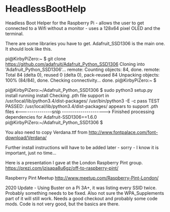# HeadlessBootHelp
Headless Boot Helper for the Raspberry Pi - allows the user to get connected to a Wifi without a monitor - uses a 128x64 pixel OLED and the terminal. 

There are some libraries you have to get.  Adafruit_SSD1306 is the main one.  It should look like this.

pi@KirbyPiZero:~ $ git clone https://github.com/adafruit/Adafruit_Python_SSD1306
Cloning into 'Adafruit_Python_SSD1306'...
remote: Counting objects: 84, done.
remote: Total 84 (delta 0), reused 0 (delta 0), pack-reused 84
Unpacking objects: 100% (84/84), done.
Checking connectivity... done.
pi@KirbyPiZero:~ $ 


pi@KirbyPiZero:~/Adafruit_Python_SSD1306 $ sudo python3 setup.py install
running install
Checking .pth file support in /usr/local/lib/python3.4/dist-packages/
/usr/bin/python3 -E -c pass
TEST PASSED: /usr/local/lib/python3.4/dist-packages/ appears to support .pth files
<---------------snip --------------------->
Finished processing dependencies for Adafruit-SSD1306==1.6.0
pi@KirbyPiZero:~/Adafruit_Python_SSD1306 $

You also need to copy Verdana.ttf from http://www.fontpalace.com/font-download/Verdana/ 

Further install instructions will have to be added later - sorry - I know it is important, just no time...  

Here is a presentation I gave at the London Raspberry Pint group.  
https://prezi.com/jzisapa8u6gz/off-to-raspberry-pint/

Raspberry Pint Meetup http://www.meetup.com/Raspberry-Pint-London/

2020 Update - Using Buster on a Pi 3A+, it was listing every SSID twice.  Probably something needs to be fixed.  Also not sure the WPA_Supplements part of it will still work.  Needs a good checkout and probably some code mods.  Code is not very good, but the basics are there.
